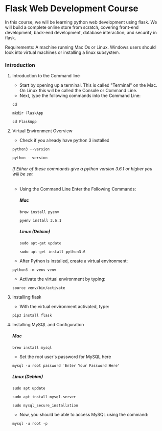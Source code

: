 # Flask Web Development Course

In this course, we will be learning python web development using flask. We will build
a complete online store from scratch, covering front-end development, back-end development,
database interaction, and security in flask.

Requirements: A machine running Mac Os or Linux. Windows users should look into virtual machines
or installing a linux subsystem. 

### Introduction

1. Introduction to the Command line
	* Start by opening up a terminal. This is called "Terminal" on the Mac. On Linux this will be
	called the Console or Command Line.
	* Next, type the following commands into the Command Line:

	```
	cd
	```
	```
	mkdir FlaskApp
	```
	```
	cd FlaskApp
	```
1. Virtual Environment Overview
	* Check if you already have python 3 installed

	```
	python3 --version
	```
	```
	python --version
	```
	###### If Either of these commands give a python version 3.6.1 or higher you will be set
	* Using the Command Line Enter the Following Commands:
		##### Mac
		```
		brew install pyenv
		```
		```
		pyenv install 3.6.1
		```
		##### Linux (Debian)
		```
		sudo apt-get update
		```
		```
		sudo apt-get install python3.6
		```
	* After Python is installed, create a virtual environment:

	```
	python3 -m venv venv
	```
	* Activate the virtual environment by typing:

	```
	source venv/bin/activate
	```
1. Installing flask
	* With the virtual environment activated, type:

	```
	pip3 install flask
	```
1. Installing MySQL and Configuration
	##### Mac
	```
	brew install mysql
	```
	* Set the root user's password for MySQL here
	```
	mysql -u root password 'Enter Your Password Here'
	```
	##### Linux (Debian)
	```
	sudo apt update
	```
	```
	sudo apt install mysql-server
	```
	```
	sudo mysql_secure_installation
	```
	* Now, you should be able to access MySQL using the command:
	```
	mysql -u root -p
	```
 
